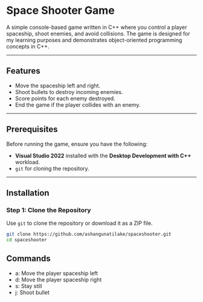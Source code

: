 # Space Shooter Game

A simple console-based game written in C++ where you control a player spaceship, shoot enemies, and avoid collisions. The game is designed for my learning purposes and demonstrates object-oriented programming concepts in C++.

---

## Features

- Move the spaceship left and right.
- Shoot bullets to destroy incoming enemies.
- Score points for each enemy destroyed.
- End the game if the player collides with an enemy.

---

## Prerequisites

Before running the game, ensure you have the following:

- **Visual Studio 2022** installed with the **Desktop Development with C++** workload.
- `git` for cloning the repository.

---

## Installation

### Step 1: Clone the Repository

Use `git` to clone the repository or download it as a ZIP file.

```bash
git clone https://github.com/ashangunatilake/spaceshooter.git
cd spaceshooter
```

## Commands
- a: Move the player spaceship left
- d: Move the player spaceship right
- s: Stay still
- j: Shoot bullet
